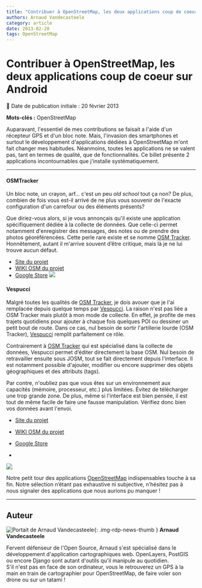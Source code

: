 ```yaml
---
title: "Contribuer à OpenStreetMap, les deux applications coup de coeur sur Android"
authors: Arnaud Vandecasteele
category: article
date: 2013-02-20
tags: OpenStreetMap
---
```


# Contribuer à OpenStreetMap, les deux applications coup de coeur sur Android

:calendar: Date de publication initiale : 20 février 2013

**Mots-clés :** OpenStreetMap

Auparavant, l'essentiel de mes contributions se faisait a l'aide d'un récepteur GPS et d'un bloc note. Mais, l'invasion des smartphones et surtout le développement d'applications dédiées à OpenStreetMap m'ont fait changer mes habitudes. Néanmoins, toutes les applications ne se valent pas, tant en termes de qualité, que de fonctionnalités. Ce billet présente 2 applications incontournables que j'installe systématiquement.

----

#### OSMTracker

Un bloc note, un crayon, arf... c'est un peu *old school* tout ça non? De plus, combien de fois vous est-il arrivé de ne plus vous souvenir de l'exacte configuration d'un carrefour ou des éléments présents?

Que diriez-vous alors, si je vous annonçais qu'il existe une application spécifiquement dédiée à la collecte de données. Que celle-ci permet notamment d'enregistrer des messages, des notes ou de prendre des photos géoréférencées. Cette perle rare existe et se nomme [OSM Tracker](https://play.google.com/store/apps/details?id=me.guillaumin.android.osmtracker&hl=fr). Honnêtement, autant il m'arrive souvent d’être critique, mais là je ne lui trouve aucun défaut.

* [Site du projet](http://code.google.com/p/osmtracker-android/)
* [WIKI OSM du projet](https://wiki.openstreetmap.org/wiki/OSMtracker_%28Android%29)
* [Google Store](https://play.google.com/store/apps/details?id=me.guillaumin.android.osmtracker&hl=fr)
![](https://cdn.geotribu.fr/img/articles-blog-rdp/openstreetmap/images.jpeg)

#### Vespucci

Malgré toutes les qualités de [OSM Tracker](https://play.google.com/store/apps/details?id=me.guillaumin.android.osmtracker&hl=fr), je dois avouer que je l'ai remplacée depuis quelque temps par [Vespucci](https://play.google.com/store/apps/details?id=de.blau.android&hl=fr). La raison n'est pas liée a OSM Tracker mais plutôt à mon mode de collecte. En effet, je profite de mes trajets quotidiens pour ajouter à chaque fois quelques POI ou dessiner un petit bout de route. Dans ce cas, nul besoin de sortir l'artillerie lourde (OSM Tracker), [Vespucci](https://play.google.com/store/apps/details?id=de.blau.android&hl=fr) remplit parfaitement ce rôle.

Contrairement à [OSM Tracker](https://play.google.com/store/apps/details?id=me.guillaumin.android.osmtracker&hl=fr) qui est spécialisé dans la collecte de données, Vespucci permet d’éditer directement la base OSM. Nul besoin de retravailler ensuite sous JOSM, tout se fait directement depuis l'interface. Il est notamment possible d'ajouter, modifier ou encore supprimer des objets géographiques et des attributs (tags).

Par contre, n'oubliez pas que vous êtes sur un environnement aux capacités (mémoire, processeur, etc.) plus limitées. Évitez de télécharger une trop grande zone. De plus, même si l'interface est bien pensée, il est tout de même facile de faire une fausse manipulation. Vérifiez donc bien vos données avant l'envoi.

* [Site du projet](http://code.google.com/p/osmeditor4android/)
* [WIKI OSM du projet](https://wiki.openstreetmap.org/wiki/Vespucci)
* [Google Store](https://play.google.com/store/apps/details?id=de.blau.android&hl=fr)

*  
![](https://cdn.geotribu.fr/img/articles-blog-rdp/openstreetmap/vespucci.jpeg)

Notre petit tour des applications [OpenStreetMap](https://www.openstreetmap.org/) indispensables touche à sa fin. Notre sélection n’étant pas exhaustive ni subjective, n’hésitez pas à nous signaler des applications que nous aurions pu manquer !

----

## Auteur

![Portait de Arnaud Vandecasteele](https://cdn.geotribu.fr/img/internal/contributeurs/avdc.jpg){: .img-rdp-news-thumb }
**Arnaud Vandecasteele**

Fervent défenseur de l'Open Source, Arnaud s'est spécialisé dans le développement d'application cartographiques web. OpenLayers, PostGIS ou encore Django sont autant d'outils qu'il manipule au quotidien.  
S'il n'est pas en face de son ordinateur, vous le retrouverez un GPS à la main en train de cartographier pour OpenStreetMap, de faire voler son drone ou sur un tatami !
